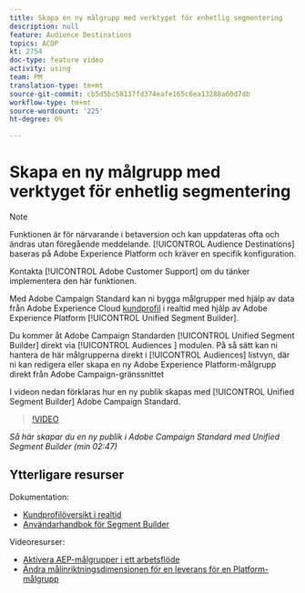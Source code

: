 ```yaml
---
title: Skapa en ny målgrupp med verktyget för enhetlig segmentering
description: null
feature: Audience Destinations
topics: ACOP
kt: 2754
doc-type: feature video
activity: using
team: PM
translation-type: tm+mt
source-git-commit: cb5d5bc58137fd374eafe165c6ea13288a60d7db
workflow-type: tm+mt
source-wordcount: '225'
ht-degree: 0%

---
```



# Skapa en ny målgrupp med verktyget för enhetlig segmentering

>[!NOTE]
>
>Funktionen är för närvarande i betaversion och kan uppdateras ofta och ändras utan föregående meddelande. [!UICONTROL Audience Destinations] baseras på Adobe Experience Platform och kräver en specifik konfiguration.
>
>Kontakta [!UICONTROL Adobe Customer Support] om du tänker implementera den här funktionen.

Med Adobe Campaign Standard kan ni bygga målgrupper med hjälp av data från Adobe Experience Cloud [kundprofil](https://docs.adobe.com/content/help/en/platform-learn/tutorials/profiles/understanding-the-real-time-customer-profile.html) i realtid med hjälp av Adobe Experience Platform [!UICONTROL Unified Segment Builder].

Du kommer åt Adobe Campaign Standarden [!UICONTROL Unified Segment Builder] direkt via [!UICONTROL Audiences ] modulen. På så sätt kan ni hantera de här målgrupperna direkt i [!UICONTROL Audiences] listvyn, där ni kan redigera eller skapa en ny Adobe Experience Platform-målgrupp direkt från Adobe Campaign-gränssnittet

I videon nedan förklaras hur en ny publik skapas med [!UICONTROL Unified Segment Builder] Adobe Campaign Standard.

>[!VIDEO](https://video.tv.adobe.com/v/27638?quality=12)

*Så här skapar du en ny publik i Adobe Campaign Standard med Unified Segment Builder (min 02:47)*

## Ytterligare resurser

Dokumentation:

* [Kundprofilöversikt i realtid](https://www.adobe.io/apis/experienceplatform/home/profile-identity-segmentation/profile-identity-segmentation-services.html#!api-specification/markdown/narrative/technical_overview/unified_profile_architectural_overview/unified_profile_architectural_overview.md)
* [Användarhandbok för Segment Builder](https://www.adobe.io/apis/experienceplatform/home/profile-identity-segmentation/profile-identity-segmentation-services.html#!api-specification/markdown/narrative/technical_overview/segmentation/segment-builder-guide.md)

Videoresurser:

* [Aktivera AEP-målgrupper i ett arbetsflöde](/help/profiles-and-audiences/audience-destinations/activating-aep-audiences.md)
* [Ändra målinriktningsdimensionen för en leverans för en Platform-målgrupp](/help/profiles-and-audiences/audience-destinations/changing-targeting-dimension.md)
